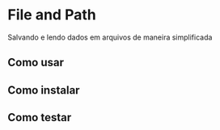 # File and Path
Salvando e lendo dados em arquivos de maneira simplificada

## Como usar

## Como instalar

## Como testar